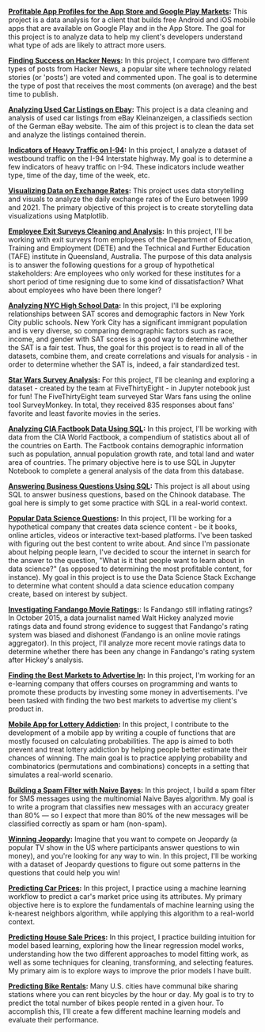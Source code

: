 **[Profitable App Profiles for the App Store and Google Play Markets](https://github.com/autgaard/data-science-misc-projects/blob/f3ea00053acc7beeb06e8f573e80c84666490047/Profitable%20Apps.ipynb):** This project is a data analysis for a client that builds free Android and iOS mobile apps that are available on Google Play and in the App Store. The goal for this project is to analyze data to help my client's developers understand what type of ads are likely to attract more users.

**[Finding Success on Hacker News](https://github.com/autgaard/data-science-misc-projects/blob/d17d3ac994faf79192d71b409aaf209ac30bbb2c/Hacker%20News.ipynb):** In this project, I compare two different types of posts from Hacker News, a popular site where technology related stories (or 'posts') are voted and commented upon. The goal is to determine the type of post that receives the most comments (on average) and the best time to publish.

**[Analyzing Used Car Listings on Ebay](https://github.com/autgaard/data-science-misc-projects/blob/4ebe65506f1c2301d0341f4abbad4d2a835e9f97/Ebay%20Listings.ipynb):** This project is a data cleaning and analysis of used car listings from eBay Kleinanzeigen, a classifieds section of the German eBay website. The aim of this project is to clean the data set and analyze the listings contained therein.

**[Indicators of Heavy Traffic on I-94](https://github.com/autgaard/data-science-misc-projects/blob/c456889cb90da914eb0d86f4a10df08a2f96badf/I-94%20Traffic%20Analysis.ipynb):** In this project, I analyze a dataset of westbound traffic on the I-94 Interstate highway. My goal is to determine a few indicators of heavy traffic on I-94. These indicators include weather type, time of the day, time of the week, etc.

**[Visualizing Data on Exchange Rates](https://github.com/autgaard/data-science-misc-projects/blob/2be17d3db887ced067207797e6c093dccac75cc8/Exchange%20Rates.ipynb):** This project uses data storytelling and visuals to analyze the daily exchange rates of the Euro between 1999 and 2021. The primary objective of this project is to create storytelling data visualizations using Matplotlib.

**[Employee Exit Surveys Cleaning and Analysis](https://github.com/autgaard/data-science-misc-projects/blob/68d11473445e1db269986176b60a27661016d56e/Exit%20Surveys.ipynb):**  In this project, I'll be working with exit surveys from employees of the Department of Education, Training and Employment (DETE) and the Technical and Further Education (TAFE) institute in Queensland, Australia. The purpose of this data analysis is to answer the following questions for a group of hypothetical stakeholders: Are employees who only worked for these institutes for a short period of time resigning due to some kind of dissatisfaction? What about employees who have been there longer?

**[Analyzing NYC High School Data](https://github.com/autgaard/data-science-misc-projects/blob/be0ea81d1876cfcb05bfd00442fb262cc3d382a2/Schools.ipynb):** In this project, I'll be exploring relationships between SAT scores and demographic factors in New York City public schools. New York City has a significant immigrant population and is very diverse, so comparing demographic factors such as race, income, and gender with SAT scores is a good way to determine whether the SAT is a fair test. Thus, the goal for this project is to read in all of the datasets, combine them, and create correlations and visuals for analysis - in order to determine whether the SAT is, indeed, a fair standardized test.

**[Star Wars Survey Analysis](https://github.com/autgaard/data-science-misc-projects/blob/b3e0ea375415ba4043e42d9f01d5f01ea920cad8/Star%20Wars%20Surveys.ipynb):**  For this project, I'll be cleaning and exploring a dataset - created by the team at FiveThirtyEight - in Jupyter notebook just for fun! The FiveThirtyEight team surveyed Star Wars fans using the online tool SurveyMonkey. In total, they received 835 responses about fans' favorite and least favorite movies in the series.

**[Analyzing CIA Factbook Data Using SQL](https://github.com/autgaard/data-science-misc-projects/blob/69dcc0a2dfb8228efb11a66ac790d243a0adfce5/CIA%20Factbook.ipynb):**  In this project, I'll be working with data from the CIA World Factbook, a compendium of statistics about all of the countries on Earth. The Factbook contains demographic information such as population, annual population growth rate, and total land and water area of countries. The primary objective here is to use SQL in Jupyter Notebook to complete a general analysis of the data from this database.

**[Answering Business Questions Using SQL](https://github.com/autgaard/data-science-misc-projects/blob/3a6a987c36b14755de5e11027be780bba4411487/Chinook.ipynb):** This project is all about using SQL to answer business questions, based on the Chinook database. The goal here is simply to get some practice with SQL in a real-world context.

**[Popular Data Science Questions](https://github.com/autgaard/data-science-misc-projects/blob/0609c7143e50ce638db1bda45d9e0ba1915cff55/Popular%20DS%20Questions.ipynb):**  In this project, I'll be working for a hypothetical company that creates data science content - be it books, online articles, videos or interactive text-based platforms. I've been tasked with figuring out the best content to write about. And since I'm passionate about helping people learn, I've decided to scour the internet in search for the answer to the question, "What is it that people want to learn about in data science?" (as opposed to determining the most profitable content, for instance). My goal in this project is to use the Data Science Stack Exchange to determine what content should a data science education company create, based on interest by subject.

**[Investigating Fandango Movie Ratings](https://github.com/autgaard/data-science-misc-projects/blob/c17618f36dd0c78af1871a8212368ce94def6ce9/Fandango.ipynb):**: Is Fandango still inflating ratings? In October 2015, a data journalist named Walt Hickey analyzed movie ratings data and found strong evidence to suggest that Fandango's rating system was biased and dishonest (Fandango is an online movie ratings aggregator). In this project, I'll analyze more recent movie ratings data to determine whether there has been any change in Fandango's rating system after Hickey's analysis.

**[Finding the Best Markets to Advertise In](https://github.com/autgaard/data-science-misc-projects/blob/e54059f2530cc04549ba6799b120e68768a13008/Best%20Markets.ipynb):** In this project, I'm working for an e-learning company that offers courses on programming and wants to promote these products by investing some money in advertisements. I've been tasked with finding the two best markets to advertise my client's product in.

**[Mobile App for Lottery Addiction](https://github.com/autgaard/data-science-misc-projects/blob/e4a97af0d481714256f1d3869d28b246edf0d089/Lottery%20App.ipynb):** In this project, I contribute to the development of a mobile app by writing a couple of functions that are mostly focused on calculating probabilities. The app is aimed to both prevent and treat lottery addiction by helping people better estimate their chances of winning.  The main goal is to practice applying probability and combinatorics (permutations and combinations) concepts in a setting that simulates a real-world scenario.

**[Building a Spam Filter with Naive Bayes](https://github.com/autgaard/data-science-misc-projects/blob/9eb8e375d0136099a235f6720ae53261470cd642/SPAM%20Filter.ipynb):** In this project, I build a spam filter for SMS messages using the multinomial Naive Bayes algorithm. My goal is to write a program that classifies new messages with an accuracy greater than 80% — so I expect that more than 80% of the new messages will be classified correctly as spam or ham (non-spam).

**[Winning Jeopardy](https://github.com/autgaard/data-science-misc-projects/blob/afd3051d9e56e8b2a4c045e7223690321d88da80/Winning%20Jeopardy.ipynb):** Imagine that you want to compete on Jeopardy (a popular TV show in the US where participants answer questions to win money), and you're looking for any way to win. In this project, I'll be working with a dataset of Jeopardy questions to figure out some patterns in the questions that could help you win!

**[Predicting Car Prices](https://github.com/autgaard/data-science-misc-projects/blob/78809d6b5134a0a93cba1e3bcd22f0ae2a234548/Car%20Prices.ipynb):** In this project, I practice using a machine learning workflow to predict a car's market price using its attributes. My primary objective here is to explore the fundamentals of machine learning using the k-nearest neighbors algorithm, while applying this algorithm to a real-world context.

**[Predicting House Sale Prices](https://github.com/autgaard/data-science-misc-projects/blob/4d112eeb22e8134092b9a072077e387833f1abc7/House%20Sales.ipynb):**  In this project, I practice building intuition for model based learning, exploring how the linear regression model works, understanding how the two different approaches to model fitting work, as well as some techniques for cleaning, transforming, and selecting features. My primary aim is to explore ways to improve the prior models I have built.

**[Predicting Bike Rentals](https://github.com/autgaard/data-science-misc-projects/blob/15a7b64c9f2b4debdbb02d7c729244e97b521304/Bike%20Rentals.ipynb):** Many U.S. cities have communal bike sharing stations where you can rent bicycles by the hour or day. My goal is to try to predict the total number of bikes people rented in a given hour. To accomplish this, I'll create a few different machine learning models and evaluate their performance.
